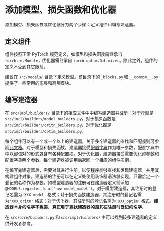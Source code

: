 # 添加模型、损失函数和优化器

添加模型、损失函数或优化器分为两个步骤：定义组件和编写建造器。

## 定义组件

组件按照正常 PyTorch 规范定义，如模型和损失函数需继承自 `torch.nn.Module`，优化器需继承自 `torch.optim.Optimizer`。除此之外，组件的定义不受到其它限制。

建议在 `src/models/` 目录下定义模型。该目录下的 `_blocks.py` 和 `__common__.py` 提供了一些常用的底层和高层模块。

## 编写建造器

在 `src/impl/builders/` 目录下的相应文件中中编写建造器并注册：对于模型是 `src/impl/builders/model_builders.py`，对于损失函数是 `src/impl/builders/critn_builders.py`，对于优化器是 `src/impl/builders/optim_builders.py`。

每个组件可以有一个或一个以上的建造器，关于多个建造器的查找和匹配规则可参阅[此文档](./设计思想/工厂与建造器.md)。对于模型和损失函数，建造器接受[配置字典](./编写配置文件.md#配置字典)作为唯一参数，配置字典中中以键值对的形式包含有各种配置项。对于优化器，建造器接受需要优化的参数和配置字典两个参数。每个建造器被调用后返回一个相应的组件实例。

在编写完建造器后，需要对其进行注册，以便程序能够查找和发现建造器，并用其构建组件对象。建造器的注册可以在定义处使用装饰器语法糖实现，只需给定一个登记的名称作为参数。如模型建造器的注册可在建造器定义前添加 `@MODELS.register_func('new-model_model')`。对于模型建造器，其注册时的登记名需为`'XXX_model'` 格式；对于损失函数建造器，其注册时的登记名需为`'XXX_critn'` 格式；对于优化器，其注册时的登记名需为`'XXX_optim'` 格式。**建造器本身的名字不重要，真正用于查找建造器的是其在注册时登记的名字。**

在 `src/core/builders.py` 和 `src/impl/builders/` 中可以找到较多建造器的定义供开发者参考。